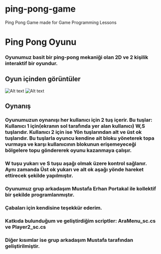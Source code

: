 # ping-pong-game
Ping Pong Game made for Game Programming Lessons

# Ping Pong Oyunu
### Oyunumuz basit bir ping-pong mekaniği olan 2D ve 2 kişilik interaktif bir oyundur.

## Oyun içinden görüntüler
![Alt text](/ping-pong-game/gameplayscreenshot.png "Oynanış")
![Alt text](/ping-pong-game/gamescreenshot1.png "Oyun için ekran görüntüsü")


## Oynanış

### Oyunumuzun oynanışı her kullanıcı için 2 tuş içerir. Bu tuşlar: Kullanıcı 1 için(ekranın sol tarafında yer alan kullanıcı) W,S tuşlarıdır. Kullanıcı 2 için ise Yön tuşlarından alt ve üst ok tuşlarıdır. Bu tuşlarla oyuncu kendine ait bloku yöneterek topa vurmaya ve karşı kullanıcının blokunun erişemeyeceği bölgelere topu göndererek oyunu kazanmaya çalışır.

### W tuşu yukarı ve S tuşu aşağı olmak üzere kontrol sağlanır. Aynı zamanda Üst ok yukarı ve alt ok aşağı yönde hareket ettirecek şekilde yapılmıştır.

### Oyunumuz grup arkadaşım Mustafa Erhan Portakal ile kollektif bir şekilde programlanmıştır.
### Çabaları için kendisine teşekkür ederim.

### Katkıda bulunduğum ve geliştirdiğim scriptler: AraMenu_sc.cs ve Player2_sc.cs
### Diğer kısımlar ise grup arkadaşım Mustafa tarafından geliştirilmiştir.



